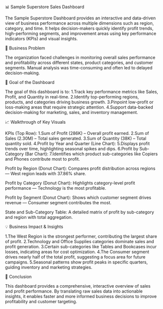 📊 Sample Superstore Sales Dashboard

The Sample Superstore Dashboard provides an interactive and data-driven view of business performance across multiple dimensions such as region, category, and time. It helps decision-makers quickly identify profit trends, high-performing segments, and improvement areas using key performance indicators (KPIs) and visual insights.

💼 Business Problem

The organization faced challenges in monitoring overall sales performance and profitability across different states, product categories, and customer segments. Manual analysis was time-consuming and often led to delayed decision-making.

🎯 Goal of the Dashboard

The goal of this dashboard is to:
1.Track key performance metrics like Sales, Profit, and Quantity in real-time.
2.Identify top-performing regions, products, and categories driving business growth.
3.Pinpoint low-profit or loss-making areas that require strategic attention.
4.Support data-backed decision-making for marketing, sales, and inventory management.

📈 Walkthrough of Key Visuals

KPIs (Top Row):
1.Sum of Profit (286K) – Overall profit earned.
2.Sum of Sales (2.30M) – Total sales generated.
3.Sum of Quantity (38K) – Total quantity sold.
4.Profit by Year and Quarter (Line Chart):
5.Displays profit trends over time, highlighting seasonal spikes and dips.
6.Profit by Sub-Category (Bar Chart):
7.Identifies which product sub-categories like Copiers and Phones contribute most to profit.

Profit by Region (Donut Chart):
Compares profit distribution across regions — West region leads with 37.86% share.

Profit by Category (Donut Chart):
Highlights category-level profit performance — Technology is the most profitable.

Profit by Segment (Donut Chart):
Shows which customer segment drives revenue — Consumer segment contributes the most.

State and Sub-Category Table:
A detailed matrix of profit by sub-category and region with total aggregation.

💡 Business Impact & Insights

1.The West Region is the strongest performer, contributing the largest share of profit.
2.Technology and Office Supplies categories dominate sales and profit generation.
3.Certain sub-categories like Tables and Bookcases incur losses, indicating areas for cost optimization.
4.The Consumer segment drives nearly half of the total profit, suggesting a focus area for future campaigns.
5.Seasonal patterns show profit peaks in specific quarters, guiding inventory and marketing strategies.

🧭 Conclusion

This dashboard provides a comprehensive, interactive overview of sales and profit performance. By translating raw sales data into actionable insights, it enables faster and more informed business decisions to improve profitability and customer targeting.
